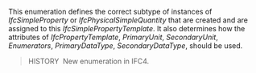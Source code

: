 This enumeration defines the correct subtype of instances of _IfcSimpleProperty_ or _IfcPhysicalSimpleQuantity_ that are created and are assigned to this _IfcSimplePropertyTemplate_. It also determines how the attributes of _IfcPropertyTemplate_, _PrimaryUnit_, _SecondaryUnit_, _Enumerators_, _PrimaryDataType_, _SecondaryDataType_, should be used.

> HISTORY&nbsp; New enumeration in IFC4.
